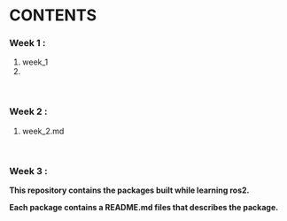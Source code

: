 
# **CONTENTS**

### **Week 1 :**
1. week_1
2. 
<br>

### **Week 2 :**
1. week_2.md
<br>

### **Week 3 :**


**This repository contains the packages built while learning ros2.**

**Each package contains a README.md files that describes the package.**






